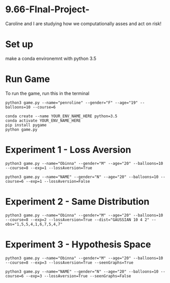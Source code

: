 # 9.66-FInal-Project-
Caroline and I are studying how we computationally asses and act on risk!

# Set up 
make a conda environemnt with python 3.5 

# Run Game
To run the game, run this in the terminal
```
python3 game.py --name="penroline" --gender="F" --age="19" --balloons=10 --course=6
```

```
conda create --name YOUR_ENV_NAME_HERE python=3.5
conda activate YOUR_ENV_NAME_HERE
pip install pygame
python game.py
```

# Experiment 1 - Loss Aversion
```
python3 game.py --name="Obinna" --gender="M" --age="20" --balloons=10 --course=8 --exp=1 --lossAversion=True
```

```
python3 game.py --name="NAME" --gender="N" --age="20" --balloons=10 --course=6 --exp=1 --lossAversion=False
```

# Experiment 2 - Same Distribution
```
python3 game.py --name="Obinna" --gender="M" --age="20" --balloons=10 --course=8 --exp=2 --lossAversion=True --dist="GAUSSIAN 10 4 2" --obs="1,5,5,4,1,6,7,5,4,7"
```

# Experiment 3 - Hypothesis Space
```
python3 game.py --name="Obinna" --gender="M" --age="20" --balloons=10 --course=8 --exp=3 --lossAversion=True --seenGraphs=True
```

```
python3 game.py --name="NAME" --gender="N" --age="20" --balloons=10 --course=6 --exp=3 --lossAversion=True --seenGraphs=False
```